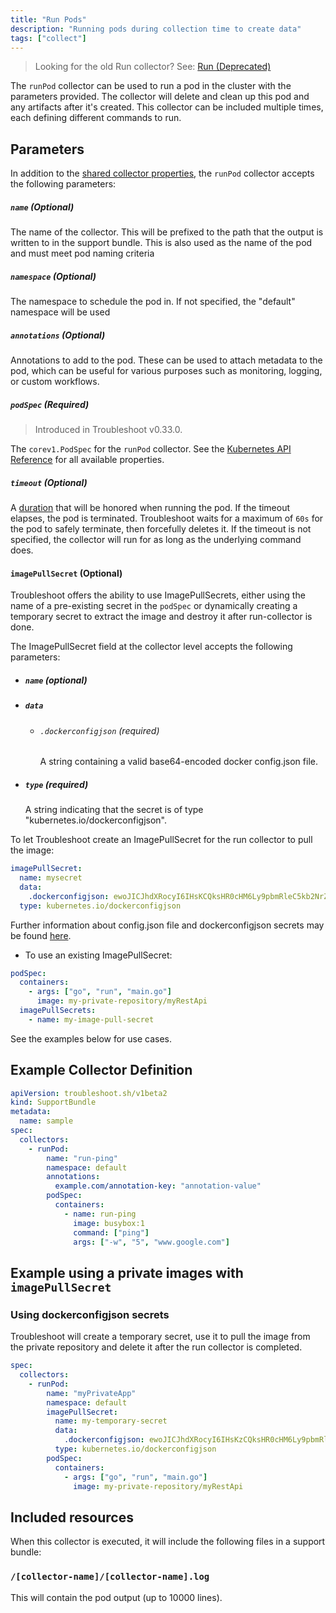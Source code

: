 ```yaml
---
title: "Run Pods"
description: "Running pods during collection time to create data"
tags: ["collect"]
---
```



> Looking for the old Run collector? See: [Run (Deprecated)](https://troubleshoot.sh/docs/collect/deprecated/run)

The `runPod` collector can be used to run a pod in the cluster with the parameters provided.
The collector will delete and clean up this pod and any artifacts after it's created.
This collector can be included multiple times, each defining different commands to run.

## Parameters

In addition to the [shared collector properties](https://troubleshoot.sh/docs/collect/collectors/#shared-properties), the `runPod` collector accepts the following parameters:

##### `name` (Optional)

The name of the collector. This will be prefixed to the path that the output is written to in the support bundle.
This is also used as the name of the pod and must meet pod naming criteria

##### `namespace` (Optional)

The namespace to schedule the pod in. If not specified, the "default" namespace will be used

##### `annotations` (Optional)

Annotations to add to the pod. These can be used to attach metadata to the pod, which can be useful for various purposes such as monitoring, logging, or custom workflows.

##### `podSpec` (Required)

> Introduced in Troubleshoot v0.33.0.

The `corev1.PodSpec` for the `runPod` collector. See the [Kubernetes API Reference](https://kubernetes.io/docs/reference/kubernetes-api/workload-resources/pod-v1/#PodSpec) for all available properties.

##### `timeout` (Optional)

A [duration](https://golang.org/pkg/time/#Duration) that will be honored when running the pod. If the timeout elapses, the pod is terminated. Troubleshoot waits for a maximum of `60s` for the pod to safely terminate, then forcefully deletes it. If the timeout is not specified, the collector will run for as long as the underlying command does.

#### `imagePullSecret` (Optional)

Troubleshoot offers the ability to use ImagePullSecrets, either using the name of a pre-existing secret in the `podSpec` or dynamically creating a temporary secret to extract the image and destroy it after run-collector is done.

The ImagePullSecret field at the collector level accepts the following parameters:

- ##### `name` (optional)
- ##### `data`
  - ###### `.dockerconfigjson` (required)
    A string containing a valid base64-encoded docker config.json file.
- ##### `type` (required)
  A string indicating that the secret is of type "kubernetes.io/dockerconfigjson".

To let Troubleshoot create an ImagePullSecret for the run collector to pull the image:

```yaml
imagePullSecret:
  name: mysecret
  data:
    .dockerconfigjson: ewoJICJhdXRocyI6IHsKCQksHR0cHM6Ly9pbmRleC5kb2NrZXIuaW8vdjEvIjoge30KCX0sCgkiSHR0cEhlYWRlcnMiOiB7CgkJIlVzZXItQWdlbnQiOiAiRG9ja2VyLUNsaWVudC8xOS4wMy4xMiAoZGFyd2luKSIKCX0sCgkiY3JlZHNTdG9yZSI6ICJkZXNrdG9wIiwKCSJleHBlcmltZW50YWwiOiAiZGlzYWJsZWQiLAoJInN0YWNrT3JjaGVzdHJhdG9yIjogInN3YXJtIgp9
  type: kubernetes.io/dockerconfigjson
```

Further information about config.json file and dockerconfigjson secrets may be found [here](https://kubernetes.io/docs/tasks/configure-pod-container/pull-image-private-registry/).

- To use an existing ImagePullSecret:

```yaml
podSpec:
  containers:
    - args: ["go", "run", "main.go"]
      image: my-private-repository/myRestApi
  imagePullSecrets:
    - name: my-image-pull-secret
```

See the examples below for use cases.

## Example Collector Definition

```yaml
apiVersion: troubleshoot.sh/v1beta2
kind: SupportBundle
metadata:
  name: sample
spec:
  collectors:
    - runPod:
        name: "run-ping"
        namespace: default
        annotations:
          example.com/annotation-key: "annotation-value"
        podSpec:
          containers:
            - name: run-ping
              image: busybox:1
              command: ["ping"]
              args: ["-w", "5", "www.google.com"]
```

## Example using a private images with `imagePullSecret`

### Using dockerconfigjson secrets

Troubleshoot will create a temporary secret, use it to pull the image from the private repository and delete it after the run collector is completed.

```yaml
spec:
  collectors:
    - runPod:
        name: "myPrivateApp"
        namespace: default
        imagePullSecret:
          name: my-temporary-secret
          data:
            .dockerconfigjson: ewoJICJhdXRocyI6IHsKzCQksHR0cHM6Ly9pbmRleC5kb2NrZXIuaW8vdjEvIjoge30KCX0sCgkiSHR0cEhlYWRlcnMiOiB7CgkJIlVzZXItQWdlbnQiOiAiRG9ja2VyLUNsaWVudC8xOS4wMy4xMiAoZGFyd2luKSIKCX0sCgkiY3JlZHNTdG9yZSI6ICJkZXNrdG9wIiwKCSJleHBlcmltZW50YWwiOiAiZGlzYWJsZWQiLAoJInN0YWNrT3JjaGVzdHJhdG9yIjogInN3YXJtIgp9
          type: kubernetes.io/dockerconfigjson
        podSpec:
          containers:
            - args: ["go", "run", "main.go"]
              image: my-private-repository/myRestApi
```

## Included resources

When this collector is executed, it will include the following files in a support bundle:

### `/[collector-name]/[collector-name].log`

This will contain the pod output (up to 10000 lines).
